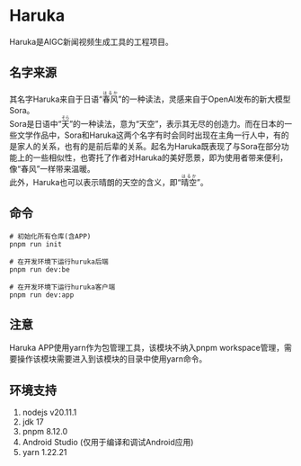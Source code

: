 # Haruka
Haruka是AIGC新闻视频生成工具的工程项目。

## 名字来源
其名字Haruka来自于日语“<ruby>春风<rt>はるか</rt></ruby>”的一种读法，灵感来自于OpenAI发布的新大模型Sora。  
Sora是日语中“<ruby>天<rt>そら</rt></ruby>”的一种读法，意为“天空”，表示其无尽的创造力。而在日本的一些文学作品中，Sora和Haruka这两个名字有时会同时出现在主角一行人中，有的是家人的关系，也有的是前后辈的关系。起名为Haruka既表现了与Sora在部分功能上的一些相似性，也寄托了作者对Haruka的美好愿景，即为使用者带来便利，像“春风”一样带来温暖。  
此外，Haruka也可以表示晴朗的天空的含义，即“<ruby>晴空<rt>はるか</rt></ruby>”。

## 命令
```
# 初始化所有仓库(含APP)
pnpm run init

# 在开发环境下运行huruka后端
pnpm run dev:be

# 在开发环境下运行huruka客户端
pnpm run dev:app
```

## 注意
Haruka APP使用yarn作为包管理工具，该模块不纳入pnpm workspace管理，需要操作该模块需要进入到该模块的目录中使用yarn命令。

## 环境支持
1. nodejs v20.11.1
2. jdk 17
3. pnpm 8.12.0
4. Android Studio (仅用于编译和调试Android应用)
5. yarn 1.22.21